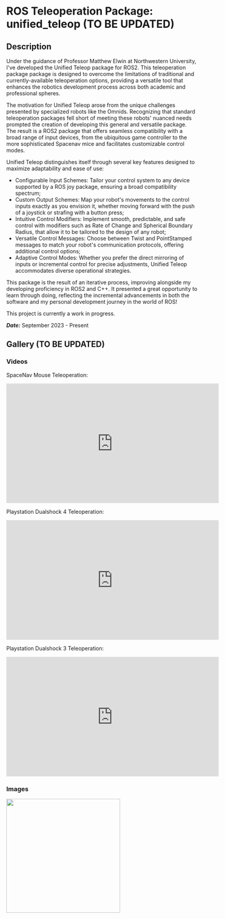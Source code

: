 # ROS Teleoperation Package: unified_teleop (TO BE UPDATED)

## Description
Under the guidance of Professor Matthew Elwin at Northwestern University, I've developed the Unified Teleop package for ROS2. This teleoperation package package is designed to overcome the limitations of traditional and currently-available teleoperation options, providing a versatile tool that enhances the robotics development process across both academic and professional spheres.

The motivation for Unified Teleop arose from the unique challenges presented by specialized robots like the Omnids. Recognizing that standard teleoperation packages fell short of meeting these robots' nuanced needs prompted the creation of developing this general and versatile package. The result is a ROS2 package that offers seamless compatibility with a broad range of input devices, from the ubiquitous game controller to the more sophisticated Spacenav mice and facilitates customizable control modes.

Unified Teleop distinguishes itself through several key features designed to maximize adaptability and ease of use:
- Configurable Input Schemes: Tailor your control system to any device supported by a ROS joy package, ensuring a broad compatibility spectrum;
- Custom Output Schemes: Map your robot's movements to the control inputs exactly as you envision it, whether moving forward with the push of a joystick or strafing with a button press;
- Intuitive Control Modifiers: Implement smooth, predictable, and safe control with modifiers such as Rate of Change and Spherical Boundary Radius, that  allow it to be tailored to the design of any robot;
- Versatile Control Messages: Choose between Twist and PointStamped messages to match your robot's communication protocols, offering additional control options;
- Adaptive Control Modes: Whether you prefer the direct mirroring of inputs or incremental control for precise adjustments, Unified Teleop accommodates diverse operational strategies.

This package is the result of an iterative process, improving alongside my developing proficiency in ROS2 and C++. It presented a great opportunity to learn through doing, reflecting the incremental advancements in both the software and my personal development journey in the world of ROS!

This project is currently a work in progress.

***Date:*** September 2023 - Present

## Gallery (TO BE UPDATED)
### Videos

SpaceNav Mouse Teleoperation:

<iframe
    width="560" height="315"
    src="https://www.youtube.com/embed/xZ4kPcouIlM?si=-L47zPXJ9MUwNPC3"
    frameborder="0"
    allow="autoplay; encrypted-media"
    allowfullscreen
>
</iframe>

Playstation Dualshock 4 Teleoperation:

<iframe
    width="560" height="315"
    src="https://www.youtube.com/embed/RUmazUzi7jI?si=nuFQe0I9QSBQKxJS"
    frameborder="0"
    allow="autoplay; encrypted-media"
    allowfullscreen
>
</iframe>

Playstation Dualshock 3 Teleoperation:

<iframe
    width="560" height="315"
    src="https://www.youtube.com/embed/TXDjyt7o_HU?si=PnDowIm3N3Ok2zIY"
    frameborder="0"
    allow="autoplay; encrypted-media"
    allowfullscreen
>
</iframe>

### Images

<img src="https://github.com/dkoh555/dkoh555.github.io/assets/107823507/8ddfa7a5-78e6-47ce-aea6-72a3dfd8eeea" height="300">
